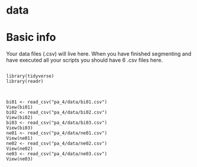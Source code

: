 data
====

# Basic info

Your data files (.csv) will live here. 
When you have finished segmenting and have executed all your scripts you 
should have 6 .csv files here. 

```{R}

library(tidyverse)
library(readr)



bi01 <- read_csv("pa_4/data/bi01.csv")
View(bi01)
bi02 <- read_csv("pa_4/data/bi02.csv")
View(bi02)
bi03 <- read_csv("pa_4/data/bi03.csv")
View(bi03)
ne01 <- read_csv("pa_4/data/ne01.csv")
View(ne01)
ne02 <- read_csv("pa_4/data/ne02.csv")
View(ne02)
ne03 <- read_csv("pa_4/data/ne03.csv")
View(ne03)








